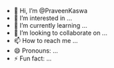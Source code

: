 - 👋 Hi, I’m @PraveenKaswa
- 👀 I’m interested in ...
- 🌱 I’m currently learning ...
- 💞️ I’m looking to collaborate on ...
- 📫 How to reach me ...
- 😄 Pronouns: ...
- ⚡ Fun fact: ...

<!---
PraveenKaswa/PraveenKaswa is a ✨ special ✨ repository because its `README.md` (this file) appears on your GitHub profile.
You can click the Preview link to take a look at your changes.
--->
